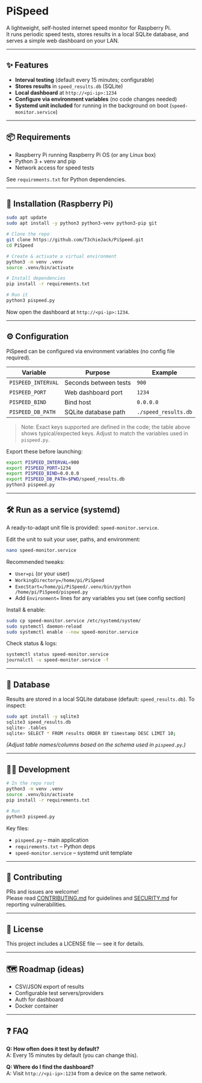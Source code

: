 # PiSpeed

A lightweight, self-hosted internet speed monitor for Raspberry Pi.  
It runs periodic speed tests, stores results in a local SQLite database, and serves a simple web dashboard on your LAN.

---

## ✨ Features

- **Interval testing** (default every 15 minutes; configurable)
- **Stores results** in `speed_results.db` (SQLite)
- **Local dashboard** at `http://<pi-ip>:1234`
- **Configure via environment variables** (no code changes needed)
- **Systemd unit included** for running in the background on boot (`speed-monitor.service`)

---

## 📦 Requirements

- Raspberry Pi running Raspberry Pi OS (or any Linux box)
- Python 3 + venv and pip
- Network access for speed tests

See `requirements.txt` for Python dependencies.

---

## 🚀 Installation (Raspberry Pi)

```sh
sudo apt update
sudo apt install -y python3 python3-venv python3-pip git

# Clone the repo
git clone https://github.com/T3chieJack/PiSpeed.git
cd PiSpeed

# Create & activate a virtual environment
python3 -m venv .venv
source .venv/bin/activate

# Install dependencies
pip install -r requirements.txt

# Run it
python3 pispeed.py
```

Now open the dashboard at `http://<pi-ip>:1234`.

---

## ⚙️ Configuration

PiSpeed can be configured via environment variables (no config file required).

| Variable           | Purpose               | Example                   |
|--------------------|----------------------|---------------------------|
| `PISPEED_INTERVAL` | Seconds between tests | `900`                     |
| `PISPEED_PORT`     | Web dashboard port    | `1234`                    |
| `PISPEED_BIND`     | Bind host             | `0.0.0.0`                 |
| `PISPEED_DB_PATH`  | SQLite database path  | `./speed_results.db`      |

> Note: Exact keys supported are defined in the code; the table above shows typical/expected keys. Adjust to match the variables used in `pispeed.py`.

Export these before launching:

```sh
export PISPEED_INTERVAL=900
export PISPEED_PORT=1234
export PISPEED_BIND=0.0.0.0
export PISPEED_DB_PATH=$PWD/speed_results.db
python3 pispeed.py
```

---

## 🛠️ Run as a service (systemd)

A ready-to-adapt unit file is provided: `speed-monitor.service`.

Edit the unit to suit your user, paths, and environment:

```sh
nano speed-monitor.service
```

Recommended tweaks:
- `User=pi` (or your user)
- `WorkingDirectory=/home/pi/PiSpeed`
- `ExecStart=/home/pi/PiSpeed/.venv/bin/python /home/pi/PiSpeed/pispeed.py`
- Add `Environment=` lines for any variables you set (see config section)

Install & enable:

```sh
sudo cp speed-monitor.service /etc/systemd/system/
sudo systemctl daemon-reload
sudo systemctl enable --now speed-monitor.service
```

Check status & logs:

```sh
systemctl status speed-monitor.service
journalctl -u speed-monitor.service -f
```

---

## 🧰 Database

Results are stored in a local SQLite database (default: `speed_results.db`). To inspect:

```sh
sudo apt install -y sqlite3
sqlite3 speed_results.db
sqlite> .tables
sqlite> SELECT * FROM results ORDER BY timestamp DESC LIMIT 10;
```
*(Adjust table names/columns based on the schema used in `pispeed.py`.)*

---

## 🧑‍💻 Development

```sh
# In the repo root
python3 -m venv .venv
source .venv/bin/activate
pip install -r requirements.txt

# Run
python3 pispeed.py
```

Key files:

- `pispeed.py` – main application
- `requirements.txt` – Python deps
- `speed-monitor.service` – systemd unit template

---

## 🤝 Contributing

PRs and issues are welcome!  
Please read [CONTRIBUTING.md](CONTRIBUTING.md) for guidelines and [SECURITY.md](SECURITY.md) for reporting vulnerabilities.

---

## 📄 License

This project includes a LICENSE file — see it for details.

---

## 🗺️ Roadmap (ideas)

- CSV/JSON export of results
- Configurable test servers/providers
- Auth for dashboard
- Docker container

---

## ❓ FAQ

**Q: How often does it test by default?**  
A: Every 15 minutes by default (you can change this).

**Q: Where do I find the dashboard?**  
A: Visit `http://<pi-ip>:1234` from a device on the same network.
